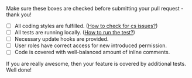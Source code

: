 Make sure these boxes are checked before submitting your pull request - thank you!

- [ ] All coding styles are fulfilled. ([How to check for cs issues?](https://www.drupal.org/node/1587138))
- [ ] All tests are running locally. ([How to run the test?]())
- [ ] Necessary update hooks are provided.
- [ ] User roles have correct access for new introduced permission.
- [ ] Code is covered with well-balanced amount of inline comments.

If you are really awesome, then your feature is covered by additional tests. Well done!
